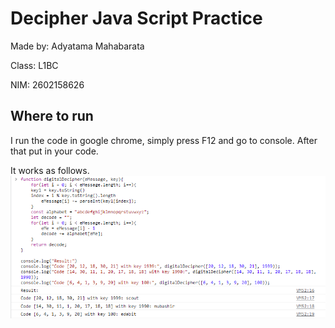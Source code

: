 # Decipher Java Script Practice
Made by:
Adyatama Mahabarata

Class:
L1BC

NIM:
2602158626

## Where to run
I run the code in google chrome, simply press F12 and go to console. After that put in your code.

It works as follows.
![Space N = 1000](image/decipher.png)